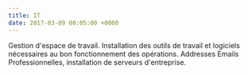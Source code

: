 ```yaml
---
title: IT
date: 2017-03-09 08:05:00 +0000
---
```


Gestion d'espace de travail. Installation des outils de travail et logiciels nécessaires au bon fonctionnement des opérations. Addresses Emails Professionnelles, installation de serveurs d'entreprise.